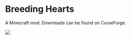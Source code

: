 # Breeding Hearts
A Minecraft mod. Downloads can be found on CurseForge.

![](https://i.imgur.com/D59PH8y.png)